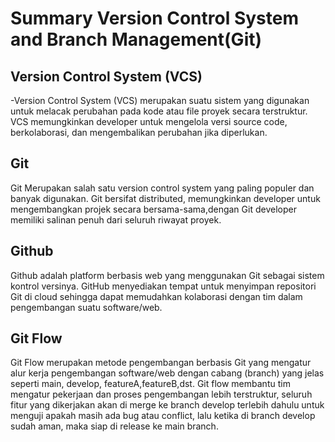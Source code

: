 # Summary Version Control System and Branch Management(Git)

## Version Control System (VCS)

-Version Control System (VCS) merupakan suatu sistem yang digunakan untuk melacak perubahan pada kode atau file proyek secara terstruktur. VCS memungkinkan developer untuk mengelola versi source code, berkolaborasi, dan mengembalikan perubahan jika diperlukan.

## Git

Git Merupakan salah satu version control system yang paling populer dan banyak digunakan. Git bersifat distributed, memungkinkan developer untuk mengembangkan projek secara bersama-sama,dengan Git developer memiliki salinan penuh dari seluruh riwayat proyek.

## Github

Github adalah platform berbasis web yang menggunakan Git sebagai sistem kontrol versinya. GitHub menyediakan tempat untuk menyimpan repositori Git di cloud sehingga dapat memudahkan kolaborasi dengan tim dalam pengembangan suatu software/web.

## Git Flow

Git Flow merupakan metode pengembangan berbasis Git yang mengatur alur kerja pengembangan software/web dengan cabang (branch) yang jelas seperti main, develop, featureA,featureB,dst. Git flow membantu tim mengatur pekerjaan dan proses pengembangan lebih terstruktur, seluruh fitur yang dikerjakan akan di merge ke branch develop terlebih dahulu untuk menguji apakah masih ada bug atau conflict, lalu ketika di branch develop sudah aman, maka siap di release ke main branch.
